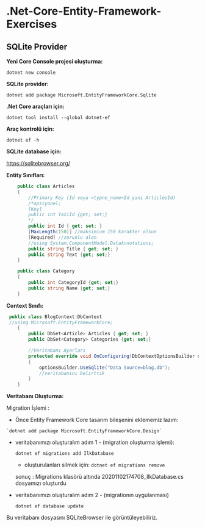 # .Net-Core-Entity-Framework-Exercises

## SQLite Provider

**Yeni Core Console projesi oluşturma:**

`dotnet new console`

**SQLite provider:**

`dotnet add package Microsoft.EntityFrameworkCore.Sqlite`

**.Net Core araçları için:**

`dotnet tool install --global dotnet-ef`

**Araç kontrolü için:**

`dotnet ef -h`

**SQLite database için:**

https://sqlitebrowser.org/

**Entity Sınıfları:**

```csharp
    public class Articles
    {
        //Primary Key (Id veya <typne_name>Id yani ArticlesId)
        /*opsiyonel;
        [Key]
        public int YaziId {get; set;}
        */
        public int Id { get; set; }
        [MaxLength(150)] //maksimium 150 karakter olsun
        [Required] //zorunlu alan
        //using System.ComponentModel.DataAnnotations;
        public string Title { get; set; }
        public string Text {get; set;}
    }

    public class Category
    {
        public int CategoryId {get; set;}
        public string Name {get; set;}
    }
```

**Context Sınıfı:**

```csharp
 public class BlogContext:DbContext 
 //using Microsoft.EntityFrameworkCore;
    {
        public DbSet<Article> Articles { get; set; }
        public DbSet<Category> Categories {get; set;}

        //Veritabanı Ayarları
        protected override void OnConfiguring(DbContextOptionsBuilder optionsBuilder)
        {
            optionsBuilder.UseSqlite("Data Source=blog.db"); 
			//veritabanını belirttik
        }
    }
```

**Veritabanı Oluşturma:**

Migration İşlemi : 
-	 Önce Entity Framework Core tasarım bileşenini eklememiz lazım:

	`dotnet add package Microsoft.EntityFrameworkCore.Design`
	
- veritabanımızı oluşturalım adım 1 - (migration oluşturma işlemi):

	`dotnet ef migrations add IlkDatabase`
	* oluşturulanları silmek için: `dotnet ef migrations remove`
	
	sonuç : Migrations klasörü altında 20201102174708_IlkDatabase.cs dosyamızı oluşturdu
	
- veritabanımızı oluşturalım adım 2 - (migrationın uygulanması)

	`dotnet ef database update`
	
Bu veritabanı dosyasını SQLiteBrowser ile görüntüleyebiliriz.

